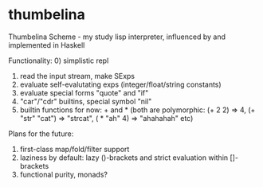 thumbelina
==========

Thumbelina Scheme - my study lisp interpreter, influenced by and implemented in Haskell

Functionality:
0) simplistic repl
1) read the input stream, make SExps
2) evaluate self-evalutating exps (integer/float/string constants)
3) evaluate special forms "quote" and "if"
4) "car"/"cdr" builtins, special symbol "nil"
5) builtin functions for now: + and * (both are polymorphic: (+ 2 2) => 4, (+ "str" "cat") => "strcat", ( * "ah" 4) => "ahahahah" etc)

Plans for the future: 
1) first-class map/fold/filter support
2) laziness by default: lazy ()-brackets and strict evaluation within []-brackets
3) functional purity, monads?
